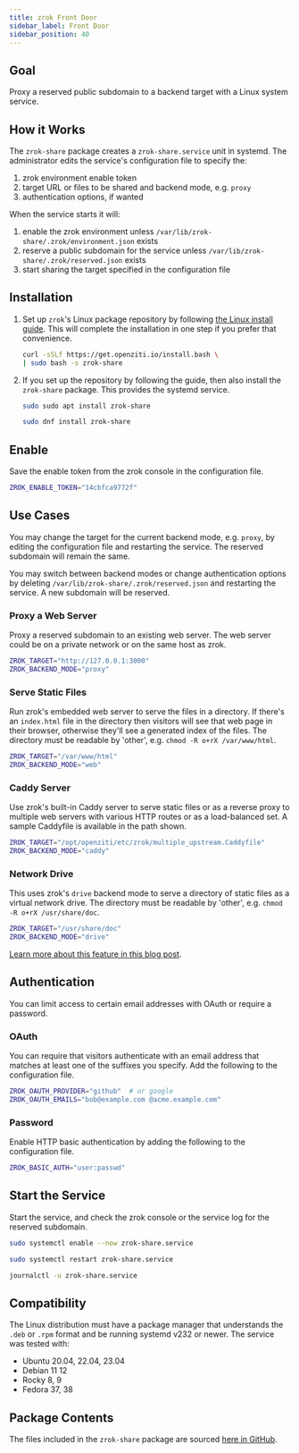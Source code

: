 ```yaml
---
title: zrok Front Door
sidebar_label: Front Door
sidebar_position: 40
---
```


## Goal

Proxy a reserved public subdomain to a backend target with a Linux system service.

## How it Works

The `zrok-share` package creates a `zrok-share.service` unit in systemd. The administrator edits the service's configuration file to specify the:

1. zrok environment enable token
1. target URL or files to be shared and backend mode, e.g. `proxy`
1. authentication options, if wanted

When the service starts it will:

1. enable the zrok environment unless `/var/lib/zrok-share/.zrok/environment.json` exists
1. reserve a public subdomain for the service unless `/var/lib/zrok-share/.zrok/reserved.json` exists
1. start sharing the target specified in the configuration file

## Installation

1. Set up `zrok`'s Linux package repository by following [the Linux install guide](/guides/install/linux.mdx#install-zrok-from-the-repository). This will complete the installation in one step if you prefer that convenience.

    ```bash
    curl -sSLf https://get.openziti.io/install.bash \
    | sudo bash -s zrok-share
    ```

1. If you set up the repository by following the guide, then also install the `zrok-share` package. This provides the systemd service.

    ```bash title="Ubuntu, Debian"
    sudo sudo apt install zrok-share
    ```

    ```bash title="Fedora, Rocky"
    sudo dnf install zrok-share
    ```

## Enable

Save the enable token from the zrok console in the configuration file.

```bash title="/opt/openziti/etc/zrok/zrok-share.env"
ZROK_ENABLE_TOKEN="14cbfca9772f"
```

## Use Cases

You may change the target for the current backend mode, e.g. `proxy`, by editing the configuration file and restarting the service. The reserved subdomain will remain the same.

You may switch between backend modes or change authentication options by deleting `/var/lib/zrok-share/.zrok/reserved.json` and restarting the service. A new subdomain will be reserved.

### Proxy a Web Server

Proxy a reserved subdomain to an existing web server. The web server could be on a private network or on the same host as zrok.

```bash title="/opt/openziti/etc/zrok/zrok-share.env"
ZROK_TARGET="http://127.0.0.1:3000"
ZROK_BACKEND_MODE="proxy"
```

### Serve Static Files

Run zrok's embedded web server to serve the files in a directory. If there's an `index.html` file in the directory then visitors will see that web page in their browser, otherwise they'll see a generated index of the files. The directory must be readable by 'other', e.g. `chmod -R o+rX /var/www/html`.

```bash title="/opt/openziti/etc/zrok/zrok-share.env"
ZROK_TARGET="/var/www/html"
ZROK_BACKEND_MODE="web"
```

### Caddy Server

Use zrok's built-in Caddy server to serve static files or as a reverse proxy to multiple web servers with various HTTP routes or as a load-balanced set. A sample Caddyfile is available in the path shown.

```bash title="/opt/openziti/etc/zrok/zrok-share.env"
ZROK_TARGET="/opt/openziti/etc/zrok/multiple_upstream.Caddyfile"
ZROK_BACKEND_MODE="caddy"
```

### Network Drive

This uses zrok's `drive` backend mode to serve a directory of static files as a virtual network drive. The directory must be readable by 'other', e.g. `chmod -R o+rX /usr/share/doc`.

```bash title="/opt/openziti/etc/zrok/zrok-share.env"
ZROK_TARGET="/usr/share/doc"
ZROK_BACKEND_MODE="drive"
```

[Learn more about this feature in this blog post](https://blog.openziti.io/zrok-drives-an-early-preview).

## Authentication

You can limit access to certain email addresses with OAuth or require a password.

### OAuth

You can require that visitors authenticate with an email address that matches at least one of the suffixes you specify. Add the following to the configuration file.

```bash title="/opt/openziti/etc/zrok/zrok-share.env"
ZROK_OAUTH_PROVIDER="github"  # or google
ZROK_OAUTH_EMAILS="bob@example.com @acme.example.com"
```

### Password

Enable HTTP basic authentication by adding the following to the configuration file.

```bash title="/opt/openziti/etc/zrok/zrok-share.env"
ZROK_BASIC_AUTH="user:passwd"
```

## Start the Service

Start the service, and check the zrok console or the service log for the reserved subdomain.

```bash title="run now and at startup"
sudo systemctl enable --now zrok-share.service
```

```bash title="run now"
sudo systemctl restart zrok-share.service
```

```bash
journalctl -u zrok-share.service
```

## Compatibility

The Linux distribution must have a package manager that understands the `.deb` or `.rpm` format and be running systemd v232 or newer. The service was tested with:

* Ubuntu 20.04, 22.04, 23.04
* Debian 11 12
* Rocky 8, 9
* Fedora 37, 38

## Package Contents

The files included in the `zrok-share` package are sourced [here in GitHub](https://github.com/openziti/zrok/tree/main/nfpm).
